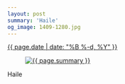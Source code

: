 ```yaml
---
layout: post
summary: 'Haile'
og_image: 1409-1280.jpg
---
```


<div class="post">
 <time>
  <a href="/1409">
   {{ page.date | date: "%B %-d, %Y" }}
  </a>
 </time>
 <a href="/1409">
  <figure data-taken="7/1/2021">
   <img alt="{{ page.summary }}" sizes="(min-width: 700px) 50vw, calc(100vw - 2rem)" src="{{ site.assets_url }}/1409-640.jpg" srcset="{{ site.assets_url }}/1409-320.jpg 320w, {{ site.assets_url }}/1409-640.jpg 640w, {{ site.assets_url }}/1409-960.jpg 960w, {{ site.assets_url }}/1409-1280.jpg 1280w"/>
  </figure>
 </a>
 <span>
  Haile
 </span>
</div>
